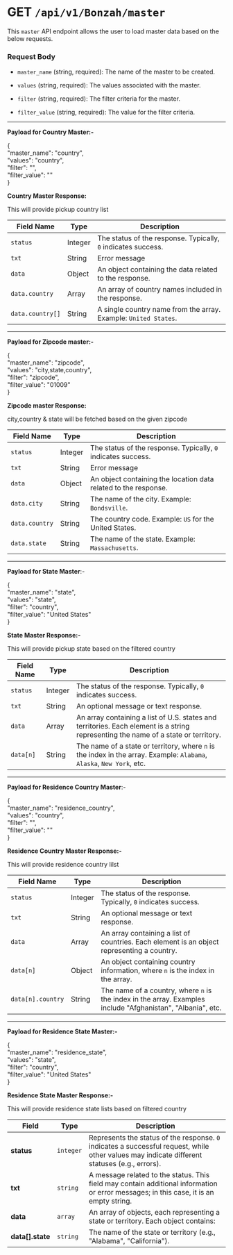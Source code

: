 # **GET** `/api/v1/Bonzah/master`

This `master` API endpoint allows the user to load master data based on the below requests.

### Request Body

- `master_name` (string, required): The name of the master to be created.
    
- `values` (string, required): The values associated with the master.
    
- `filter` (string, required): The filter criteria for the master.
    
- `filter_value` (string, required): The value for the filter criteria.
    

---

**Payload for Country Master:-**

{  
"master_name": "country",  
"values": "country",  
"filter": "",  
"filter_value": ""  
}

**Country Master Response:**

This will provide pickup country list

| **Field Name** | **Type** | **Description** |
| --- | --- | --- |
| `status` | Integer | The status of the response. Typically, `0` indicates success. |
| `txt` | String | Error message |
| `data` | Object | An object containing the data related to the response. |
| `data.country` | Array | An array of country names included in the response. |
| `data.country[]` | String | A single country name from the array. Example: `United States`. |

---

**Payload for Zipcode master:-**

{  
"master_name": "zipcode",  
"values": "city,state,country",  
"filter": "zipcode",  
"filter_value": "01009"  
}

**Zipcode master Response:**

city,country & state will be fetched based on the given zipcode

| **Field Name** | **Type** | **Description** |
| --- | --- | --- |
| `status` | Integer | The status of the response. Typically, `0` indicates success. |
| `txt` | String | Error message |
| `data` | Object | An object containing the location data related to the response. |
| `data.city` | String | The name of the city. Example: `Bondsville`. |
| `data.country` | String | The country code. Example: `US` for the United States. |
| `data.state` | String | The name of the state. Example: `Massachusetts`. |

---

**Payload for State Master**:-

{  
"master_name": "state",  
"values": "state",  
"filter": "country",  
"filter_value": "United States"  
}

**State Master Response:-**

This will provide pickup state based on the filtered country

| **Field Name** | **Type** | **Description** |
| --- | --- | --- |
| `status` | Integer | The status of the response. Typically, `0` indicates success. |
| `txt` | String | An optional message or text response. |
| `data` | Array | An array containing a list of U.S. states and territories. Each element is a string representing the name of a state or territory. |
| `data[n]` | String | The name of a state or territory, where `n` is the index in the array. Example: `Alabama`, `Alaska`, `New York`, etc. |

---

**Payload for Residence Country Master**:-

{  
"master_name": "residence_country",  
"values": "country",  
"filter": "",  
"filter_value": ""  
}

**Residence Country Master Response:-**

This will provide residence country lilst

| **Field Name** | **Type** | **Description** |
| --- | --- | --- |
| `status` | Integer | The status of the response. Typically, `0` indicates success. |
| `txt` | String | An optional message or text response. |
| `data` | Array | An array containing a list of countries. Each element is an object representing a country. |
| `data[n]` | Object | An object containing country information, where `n` is the index in the array. |
| `data[n].country` | String | The name of a country, where `n` is the index in the array. Examples include "Afghanistan", "Albania", etc. |

---

**Payload for Residence State Master:-**

{  
"master_name": "residence_state",  
"values": "state",  
"filter": "country",  
"filter_value": "United States"  
}

**Residence State Master Response:-**

This will provide residence state lists based on filtered country

| Field | Type | Description |
| --- | --- | --- |
| **status** | `integer` | Represents the status of the response. `0` indicates a successful request, while other values may indicate different statuses (e.g., errors). |
| **txt** | `string` | A message related to the status. This field may contain additional information or error messages; in this case, it is an empty string. |
| **data** | `array` | An array of objects, each representing a state or territory. Each object contains: |
| **data\[\].state** | `string` | The name of the state or territory (e.g., "Alabama", "California"). |